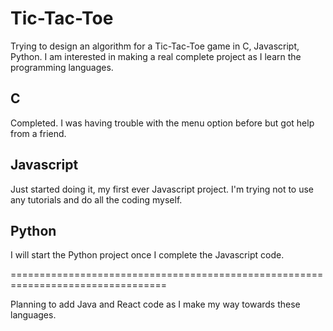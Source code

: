 # Tic-Tac-Toe
Trying to design an algorithm for a Tic-Tac-Toe game in C, Javascript, Python.
I am interested in making a real complete project as I learn the programming languages.

## C
Completed.
I was having trouble with the menu option before but got help from a friend. 

## Javascript
Just started doing it, my first ever Javascript project. I'm trying not to use any tutorials and do all the coding myself.

## Python
I will start the Python project once I complete the Javascript code.

=================================================================================


Planning to add Java and React code as I make my way towards these languages.
